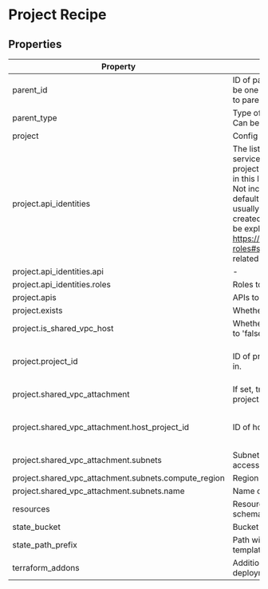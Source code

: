 # Project Recipe

<!-- These files are auto generated -->

## Properties

| Property | Description | Type | Required | Default | Pattern |
| -------- | ----------- | ---- | -------- | ------- | ------- |
| parent_id | ID of parent GCP resource to apply the policy        Can be one of the organization ID or folder ID according to parent_type. | string | false | - | - |
| parent_type | Type of parent GCP resource to apply the policy        Can be one of 'organization' or 'folder'. | string | false | - | ^organization|folder$ |
| project | Config for the project. | object | true | - | - |
| project.api_identities | The list of service identities (Google Managed service account for the API) to            force-create for the project (e.g. in order to grant additional roles).            APIs in this list will automatically be appended to `apis`.            Not including the API in this list will follow the default behaviour for identity            creation (which is usually when the first resource using the API is created).            Any roles (e.g. service agent role) must be explicitly listed.            See <https://cloud.google.com/iam/docs/understanding-roles#service-agent-roles-roles>            for a list of related roles. | array(object) | false | - | - |
| project.api_identities.api | - | string | false | - | - |
| project.api_identities.roles | Roles to granted to the API Service Agent. | array(string) | false | - | - |
| project.apis | APIs to enable in the project. | array(string) | false | - | - |
| project.exists | Whether this project exists. Defaults to 'false'. | boolean | false | - | - |
| project.is_shared_vpc_host | Whether this project is a shared VPC host. Defaults to 'false'. | boolean | false | - | - |
| project.project_id | ID of project to create and/or provision resources in. | string | true | - | ^[a-z][a-z0-9\-]{4,28}[a-z0-9]$ |
| project.shared_vpc_attachment | If set, treats this project as a shared VPC service project. | object | false | - | - |
| project.shared_vpc_attachment.host_project_id | ID of host project to connect this project to. | string | true | - | ^[a-z][a-z0-9\-]{4,28}[a-z0-9]$ |
| project.shared_vpc_attachment.subnets | Subnets within the host project to grant this project access to. | array(object) | false | - | - |
| project.shared_vpc_attachment.subnets.compute_region | Region of subnet. | string | false | - | - |
| project.shared_vpc_attachment.subnets.name | Name of subnet. | string | true | - | - |
| resources | Resources in this project.        See [resources.md](./resources.md) for schema. | - | false | - | - |
| state_bucket | Bucket to store remote state. | string | false | - | - |
| state_path_prefix | Path within bucket to store state. Defaults to the template's output_path. | string | false | - | - |
| terraform_addons | Additional Terraform configuration for the project deployment.        For schema see ./deployment.hcl. | - | false | - | - |
